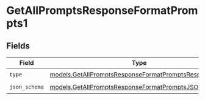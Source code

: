 # GetAllPromptsResponseFormatPrompts1


## Fields

| Field                                                                                                                | Type                                                                                                                 | Required                                                                                                             | Description                                                                                                          |
| -------------------------------------------------------------------------------------------------------------------- | -------------------------------------------------------------------------------------------------------------------- | -------------------------------------------------------------------------------------------------------------------- | -------------------------------------------------------------------------------------------------------------------- |
| `type`                                                                                                               | [models.GetAllPromptsResponseFormatPromptsResponseType](../models/getallpromptsresponseformatpromptsresponsetype.md) | :heavy_check_mark:                                                                                                   | N/A                                                                                                                  |
| `json_schema`                                                                                                        | [models.GetAllPromptsResponseFormatPromptsJSONSchema](../models/getallpromptsresponseformatpromptsjsonschema.md)     | :heavy_check_mark:                                                                                                   | N/A                                                                                                                  |